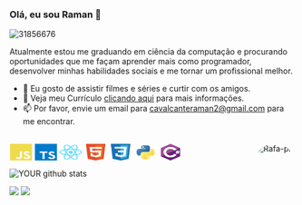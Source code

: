 ### Olá, eu sou Raman 👋

![31856676](https://user-images.githubusercontent.com/31856676/142016534-cd7f588a-3ce0-4fb1-a157-c8d21e54185e.jpg)

Atualmente estou me graduando em ciência da computação e procurando oportunidades que me façam aprender mais como programador, desenvolver minhas habilidades sociais e me tornar um profissional melhor.

- 🌱 Eu gosto de assistir filmes e séries e curtir com os amigos.
- 📝 Veja meu Currículo <a href="https://drive.google.com/file/d/1gkk-KjLYO37QYKSPD1o3HDpH8KLjeFbv/view?usp=sharing" target="_blank">clicando aqui</a> para mais informações.
- 📫 Por favor, envie um email para cavalcanteraman2@gmail.com para me encontrar.

<div style="display: inline_block"><br>
  <img align="center" alt="Rafa-Js" height="30" width="40" src="https://raw.githubusercontent.com/devicons/devicon/master/icons/javascript/javascript-plain.svg">
  <img align="center" alt="Rafa-Ts" height="30" width="40" src="https://raw.githubusercontent.com/devicons/devicon/master/icons/typescript/typescript-plain.svg">
  <img align="center" alt="Rafa-React" height="30" width="40" src="https://raw.githubusercontent.com/devicons/devicon/master/icons/react/react-original.svg">
  <img align="center" alt="Rafa-HTML" height="30" width="40" src="https://raw.githubusercontent.com/devicons/devicon/master/icons/html5/html5-original.svg">
  <img align="center" alt="Rafa-CSS" height="30" width="40" src="https://raw.githubusercontent.com/devicons/devicon/master/icons/css3/css3-original.svg">
  <img align="center" alt="Rafa-Python" height="30" width="40" src="https://raw.githubusercontent.com/devicons/devicon/master/icons/python/python-original.svg">
  <img align="center" alt="Rafa-Csharp" height="30" width="40" src="https://raw.githubusercontent.com/devicons/devicon/master/icons/csharp/csharp-original.svg">
  <img align="right" alt="Rafa-pic" height="150" style="border-radius:50px;" src="https://media.discordapp.net/attachments/639956127056134178/890373478988013628/Publicacoes_Instagram_1_1.png?width=676&height=676">
</div>

![YOUR github stats](https://github-readme-stats.vercel.app/api?username=RamanCavalcante)

[<img src="https://img.shields.io/badge/linkedin-%230077B5.svg?&style=for-the-badge&logo=linkedin&logoColor=white" />](https://www.linkedin.com/in/raman7/) [<img src = "https://img.shields.io/badge/instagram-%23E4405F.svg?&style=for-the-badge&logo=instagram&logoColor=white">](https://www.instagram.com/ramancavalcante/)
